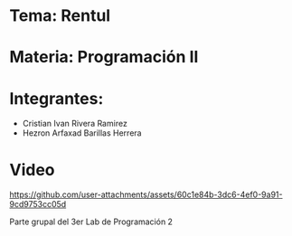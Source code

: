 # Tema: Rentul

# Materia: Programación II

# Integrantes: 

- Cristian Ivan Rivera Ramirez
- Hezron Arfaxad Barillas Herrera 



# Video

https://github.com/user-attachments/assets/60c1e84b-3dc6-4ef0-9a91-9cd9753cc05d

Parte grupal del 3er Lab de Programación 2
